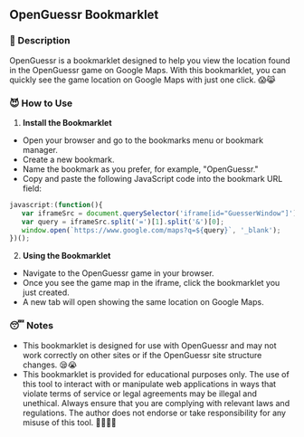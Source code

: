 ## OpenGuessr Bookmarklet
### 🤔 Description
OpenGuessr is a bookmarklet designed to help you view the location found in the OpenGuessr game on Google Maps. With this bookmarklet, you can quickly see the game location on Google Maps with just one click. 😱😹

### 😈 How to Use
1. **Install the Bookmarklet**
- Open your browser and go to the bookmarks menu or bookmark manager.
- Create a new bookmark.
- Name the bookmark as you prefer, for example, "OpenGuessr."
- Copy and paste the following JavaScript code into the bookmark URL field:
```javascript
javascript:(function(){
   var iframeSrc = document.querySelector('iframe[id="GuesserWindow"]').src;
   var query = iframeSrc.split('=')[1].split('&')[0];
   window.open(`https://www.google.com/maps?q=${query}`, '_blank');
})();
```
2. **Using the Bookmarklet**
- Navigate to the OpenGuessr game in your browser.
- Once you see the game map in the iframe, click the bookmarklet you just created.
- A new tab will open showing the same location on Google Maps.

### 😴 Notes
- This bookmarklet is designed for use with OpenGuessr and may not work correctly on other sites or if the OpenGuessr site structure changes. 😪😭
- This bookmarklet is provided for educational purposes only. The use of this tool to interact with or manipulate web applications in ways that violate terms of service or legal agreements may be illegal and unethical. Always ensure that you are complying with relevant laws and regulations. The author does not endorse or take responsibility for any misuse of this tool. 🏃‍♂️🏃‍♂️
